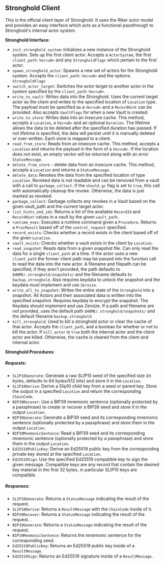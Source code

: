 ## Stronghold Client

This is the official client layer of Stronghold. It uses the Riker actor model and provides an easy interface which acts as a functional passthrough to Stronghold's internal actor system. 

**Stronghold Interface**: 
- `init_stronghold_system`: Initializes a new instance of the Stronghold system.  Sets up the first client actor. Accepts a `ActorSystem`, the first `client_path`: `Vec<u8>` and any `StrongholdFlags` which pertain to the first actor.
- `spawn_stronghold_actor`:  Spawns a new set of actors for the Stronghold system. Accepts the `client_path`: `Vec<u8>` and the options: `StrongholdFlags`
- `switch_actor_target`: Switches the actor target to another actor in the system specified by the `client_path`: `Vec<u8>`.
- `write_to_vault`:  Writes data into the Stronghold. Uses the current target actor as the client and writes to the specified location of `Location` type. The payload must be specified as a `Vec<u8>` and a `RecordHint` can be provided. Also accepts `VaultFlags` for when a new Vault is created.
- `write_to_store`: Writes data into an insecure cache. This method, accepts a `Location`, a `Vec<u8>` and an optional `Duration`. The lifetime allows the data to be deleted after the specified duration has passed. If not lifetime is specified, the data will persist until it is manually deleted or over-written. Each store is mapped to a client. 
- `read_from_store`: Reads from an insecure cache. This method, accepts a `Location` and returns the payload in the
form of a `Vec<u8>`.  If the location does not exist, an empty vector will be returned along with an error `StatusMessage`.
- `delete_from_store` - delete data from an insecure cache. This method, accepts a `Location` and returns a `StatusMessage`.
- `delete_data`: Revokes the data from the specified location of type `Location`. Revoked data is not readable and can be removed from a vault with a call to `garbage_collect`.  if the `should_gc` flag is set to `true`, this call with automatically cleanup the revoke. Otherwise, the data is just marked as revoked. 
- `garbage_collect`: Garbage collects any revokes in a Vault based on the given vault_path and the current target actor.
- `list_hints_and_ids`: Returns a list of the available `RecordId` and `RecordHint` values in a vault by the given `vault_path`. 
- `runtime_exec`: Executes a runtime command given a `Procedure`.  Returns a `ProcResult` based off of the `control_request` specified.
- `record_exists`: Checks whether a record exists in the client based off of the given `Location`.
- `vault_exists`: Checks whether a vault exists in the client by `Location`.
- `read_snapshot`: Reads data from a given snapshot file. Can only read the data for a single `client_path` at a time. If the actor uses a new `client_path` the former client path may be passed into the function call to read the data into the new actor. A filename and filepath can be specified, if they aren't provided, the path defaults to `$HOME/.stronghold/snapshots/` and the filename defaults to `backup.stronghold`.
Also requires keydata to unlock the snapshot and the keydata must implement and use `Zeroize`.
- `write_all_to_snapshot`:  Writes the entire state of the `Stronghold` into a snapshot. All Actors and their associated data is written into the specified snapshot. Requires keydata to encrypt the snapshot. The Keydata should implement and use Zeroize.  If a path and filename are not provided, uses the default path `$HOME/.stronghold/snapshots/` and the default filename `backup.stronghold`.
- `kill_stronghold`: Used to kill a stronghold actor or clear the cache of that actor. Accepts the `client_path`, and a boolean for whether or not to kill the actor.  If `kill_actor` is `true` both the internal actor and the client actor are killed. Otherwise, the cache is cleared from the client and internal actor. 


**Stronghold Procedures**:

##### **Requests**: 
- `SLIP10Generate`: Generate a raw SLIP10 seed of the specified size (in bytes, defaults to 64 bytes/512 bits) and store it in the `Location`. 
- `SLIP10Derive`: Derive a Slip10 child key from a seed or parent key. Store the output in a specified `Location` and return the corresponding `ChainCode`. 
- `BIP39Recover`: Use a BIP39 mnemonic sentence (optionally protected by a passphrase) to create or recover a BIP39 seed and store it in the output `Location`.
- `BIP39Generate`: Generate a BIP39 seed and its corresponding mnemonic sentence (optionally protected by a passphrase) and store them in the output `Location`.
- `BIP39MnemonicSentence`: Read a BIP39 seed and its corresponding mnemonic sentence (optionally protected by a passphrase) and store them in the output `Location`.
- `Ed25519PublicKey`: Derive an Ed25519 public key from the corresponding private key stored at the specified `Location`.
- `Ed25519Sign`: Use the specified Ed25519 compatible key to sign the given message. Compatible keys are any record that contain the desired key material in the first 32 bytes, in particular SLIP10 keys are compatible.

##### **Responses**:
- `SLIP10Generate`: Returns a `StatusMessage` indicating the result of the request. 
- `SLIP10Derive`: Returns a `ResultMessage` with the `ChainCode` inside of it. 
- `BIP39Recover`: Returns a `StatusMessage` indicating the result of the request. .
- `BIP39Generate`: Returns a `StatusMessage` indicating the result of the request.
- `BIP39MnemonicSentence`: Returns the mnemonic sentence for the corresponding seed.
- `Ed25519PublicKey`: Returns an Ed25519 public key inside of a `ResultMessage`.
- `Ed25519Sign`: Returns an Ed25519 signature inside of a `ResultMessage`.
